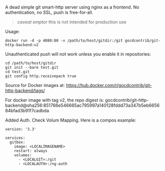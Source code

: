 A dead simple git smart-http server using nginx as a frontend. No authentication, no SSL, push is free-for-all.

> _caveat emptor_ this is not intended for production use

Usage:

```
docker run -d -p 4080:80 -v /path/to/host/gitdir:/git gocdcontrib/git-http-backend:v2
```

Unauthenticated push will not work unless you enable it in repositories:

```
cd /path/to/host/gitdir
git init --bare test.git
cd test.git
git config http.receivepack true
```

Source for Docker images at: https://hub.docker.com/r/gocdcontrib/git-http-backend/tags/

For docker image with tag v2, the repo digest is: gocdcontrib/git-http-backend@sha256:851766e546665ac795997a140128fddd73a347b5eb665684bfad3b91f7cadbda


Added Auth. Check Volum Mapping. Here is a compos example:

```
version: '3.3'

services:
  gitbox:
    image: <LOCALIMAGENAME>
    restart: always
    volumes:
      - <LOCALGIT>:/git
      - <LOCALAUTH>:/ng-auth
```

